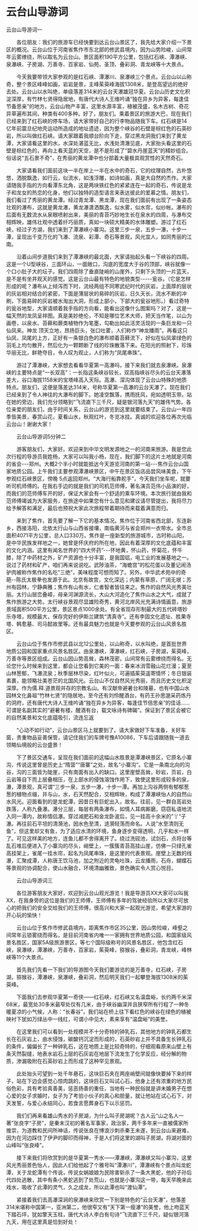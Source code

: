 # 云台山导游词
云台山导游词一

　　各位朋友：我们的旅游车已经快要到达云台山景区了，我先给大家介绍一下景区的概况。云台山位于河南省焦作市东北部的修武县境内，因为山势险峻，山间常年云雾缭绕，所以取名为云台山。景区面积190平方公里，包括红石峡、潭瀑峡、泉瀑峡、子房湖、万善寺、百家岩、仙苑、圣顶、叠彩洞、青龙峡等十大景点。

　　今天我要带领大家参观的是红石峡、潭瀑川、泉瀑峡三个景点。云台山以山称奇，整个景区峰峰如画，岩岩是景，主峰茱萸峰海拔1308米，是登高望远的绝好去处。云台山以水叫绝，单级落差314米的云台天瀑雄冠华夏。云台山历史文化积淀深厚，有竹林七贤得隐居地，有唐代大诗人王维吟诵“独在异乡为异客，每逢佳节备思亲”的地方。云台山物产丰富，这里水源丰富，植被茂盛，名木古树、奇花异草遍布其间，种类有400多种。好了，朋友们。乘着景区的旅游大巴，现在我们已经来到了红石峡的停车场，请大家带好自己的行李物品随我下车。红石峡是14亿年前震旦纪地壳运动所造成的地址遗迹，因为整个峡谷的石壁是棕红色的石英砂岩，所以叫做红石峡。请大家跟着我顺台阶向下走，穿过黑龙洞我们来到了黄龙潭，大家请看这里的水，水深处湛蓝无比，水浅处清澈见底，大家抬头看这里的石壁是棕红色的，再向上看天蓝的天空，是不是形成了“碧水丹崖蓝天”的精妙组合。俗话说“五石景不奇”，在秀丽的黄龙潭中也分部着大量极具观赏性的天然奇石。

　　大家请看我们面前这块一半在岸上一半在水中的奇石，它的纹理自然，古朴悠悠，洒脱飘逸，如行云，似流水，如浅浮雕，如诗如画，真是大自然的杰作。大家请随我手指的方向看潭东北角，这是两块铁红色的紧紧连在一起的奇石，传说是龙子和龙女的热恋的化身，他们以独特的造型语言来表达彼此的爱慕之情。朋友们，我们看过了秀丽的黄龙潭。经过青龙潭、黑龙潭，现在我们面前有出现了一条姿态壮观的瀑布，这就是黄龙瀑，黄龙瀑潇洒飘逸，似水雾，似水帘，似纱帐。瀑布的后面有无数流水从泉眼喷射出来，美丽的青苔巧妙地生长在泉水的四周，与瀑布交相辉映，雄伟壮观中透着纤巧丽质，真如一块硕大精美的水体雕塑。游过了红石峡，经过子方湖，我们来到了潭瀑峡小寨沟。这里三步一泉，五步一瀑，十步一潭，呈现出千变万化的飞瀑、流泉、彩潭、奇石等景观，风光宜人，如同秀丽的江南。

　　沿着山间步道我们来到了潭瀑峡的最北面，大家请抬起头看一下峡谷的四周。这是一个U型峡谷，三面环山，一面敞口，沟底的宽度大于谷的顶部，峡谷就像一个口小肚子大的坛子。我们四周除了垂直陡峭的山崖外，只剩下头顶的一片蓝天，是不是有坐井观天的感觉。这是云台山最有特色的地貌类型-----瓮谷。（它是怎样形成的呢？瀑布从上倾泻而下时，流经两组不同寒武纪时代的灰岩，上面厚的层状的灰岩相对结合的紧密，下面是薄层状的易碎的灰岩，日久天长，流水不断的冲刷，下面易碎的灰岩被水淘出大洞，形成上部小，下部大的瓮谷地形。）看过奇特的瓮谷地型，大家请顺着我手指的方向看，能看出这像什么图案吗？对了，这是一幅天然的龙凤呈祥图。真是美妙绝伦，不知是哪位艺术大师，把天当作笔，以山为画卷，以泉水、苔藓和蕨类植物作为笔墨，勾勒出如此活灵活现的一条巨龙和一只仙凤来。神龙 顶天立地，昂扬巨头，张口吐雾，人们称作“神龙播雨”。再看这只仙凤，凤尾的上方，正好有一条银白色的瀑布顺着苔藓流下，好似在仙凤翠绿色的羽毛上均匀散开，然后化为一颗颗断了线的珍珠散落下来。在阳光的照射下，珍珠华丽无比，鲜艳夺目，令人叹为观止，人们称为“凤尾串珠”。

　　游过了潭瀑峡，大家想去看看华夏第一高瀑吗，接下来我们就去泉瀑峡。泉瀑峡的主要特点是“一长双高”：一长指这条峡谷较长，双高指峡谷尽头的云台天瀑落差大，谷口海拔1158米的宝塔峰高入天际。高瀑、深沟体现了云台山特殊的地质特点。朋友们，这便是落差达314米，号称华夏第一高瀑的云台天瀑了。现在我们已经来到了令人神往的大瀑布的脚下。她凌空飘落，携雨抚风，宛如透明玉带。站在她的旁边，我们充分领略到“飞流直下三千尺，疑是银河落九天”的雄伟气势。各位亲爱的朋友们，由于时间关系，云台山的游览到这里就要结束了。云台山一年四季皆美景，春赏山花，夏看山水，秋观红叶，冬览冰挂。真诚的欢迎各位再次光临云台山！谢谢大家！

　　云台山导游词5分钟二

　　游客朋友们，大家好。欢迎来到中华文明发源地之一的河南来旅游。我是您此次行程的导游员我姓杨，大家可以叫我小杨，现在，我们脚下的这片土地就是河南的省会---郑州。大概2个半小时就能抵达今天游览河南的第一站---焦作云台山国家地质公园。上午我们主要参观潭瀑峡景区，中午在景区饭店品尝风味美食，下午参观红石峡景区，傍晚 5点返回郑州。“大海行船靠舵手”，今天我们坐车呢，就要听司机师傅的。在我右手边的就是我们的司机范师傅，著名演员范伟小品演的好，而我们的范师傅车开的好，保证大家会有一个舒适的乘车环境。本次旅行就由我和范师傅竭诚为大家服务，在旅途中如果您有什么意见和建议请尽管提出，我将尽力给予解答和满足，最后也预祝大家此次旅程带着期待而来载着满意而归。

　　来到了焦作，首先要了解一下它的基本情况。焦作位于河南省西北部，东连新乡，西接洛阳，北依太行山与山西省接壤，南临黄河与省会郑州一衣带水。全市总面积4071平方公里，总人口330万。焦作是一座新型的旅游城市，古时称山阳，是中华民族发祥地之一，她曾是怀庆府的所在地，因此有着深厚的文化底蕴和丰富的文化内涵。这里有闻名世界的“四大怀药”---怀地黄，怀山药，怀菊花，怀牛膝，除了中药材之外，矿产资源也十分丰富，是我国铝，电工业的发展基地之一。说过了药材和矿产，咱们再来说说吃。武陟油茶，“海蟾宫”的松花蛋以及董记闹汤驴肉被称作焦作的名吃“三绝”，美味程度可想而知了。另外，中华武术苑中的奇葩--陈氏太极拳也发源于此。北京有故宫，文化深远；内蒙有草原，广阔无垠；苏州有园林，宁静典雅；焦作有山有水，仁者智者皆往来之。焦作的自然风光秀美壮丽。太行山层峦叠嶂，母亲河渊源流长，大山大河造化了焦作山水之大气，成就了焦作旅游之大势。太行峡谷景观尽显雄险奇秀，黄河北岸风光充满诗情画意，旅游景域面积500平方公里，景区景点1000余处。有全省现存形制最大的五代砖塔妙乐寺塔，规模最大，保存完好的伊斯兰建筑“清真寺”。还有李固文化遗址、胜果寺塔、韩愈墓、司马懿故里等。还有最具魅力也就是今天要参观的云台山风景名胜区。

　　云台山位于焦作市修武县以北12公里处，以山称奇，以水叫绝，是首批世界地质公园和国家重点风景名胜区。由泉瀑峡，潭瀑峡，红石峡，子房湖，茱萸峰，万善寺等景区组成。云台山因山势高耸，森林茂密，山间常有云雾缭绕而得名。无论您什么时候来到这里，都会让您看到它美的一面：春来冰消雪融山花烂漫；夏至山林葱郁，飞瀑流泉；秋季层林尽染，红叶似火，可遍插茱萸遥寄情怀；冬日银装素裹，能领略壮美苍茫的北国风光。云台山不仅自然风光秀丽，而且历史文化积淀深厚。作为儒.释.道景观并存的宗教名山。有汉献帝避暑台和陵墓，也有中国山水园林文化鼻祖“竹林七贤”的隐居地，至今还有刘伶醒酒台，有药王孙思邈采药炼丹的洞府，还有唐代大诗人王维吟诵“独在异乡为异客，每逢佳节倍思亲”的佳话…… 可谓是名副其实的“避暑有楼，醒酒有台，载文咏诗有碑碣”。保证到了景区会被它的自然美景和文化底蕴吸引，流连忘返

　　“心动不如行动”，云台山景区马上就要到了。请大家做好下车准备，关好车窗，贵重物品妥善保管，请记住我们的车牌号豫A10086，下车后请跟随我一道去领略仙境般的云台盛景！

　　下了景区交通车，呈现在我们面前的这幅山水胜景是潭瀑峡景区，它原名小寨沟，传说这里曾是历史上“隋营”“唐寨”之处，故名“小寨沟”。它是一条南北向的沟谷，沟的三面皆为陡崖，只有南面有出入的缺口。这里崖壁高耸，砂岩，页岩，白云岩等自下而上层叠相压，在上部水的侵蚀溶蚀作用下，致使这里形成较多的泉，瀑，潭景观，真可谓“三步一泉，五步一瀑，十步一潭。再加上沟谷两侧有郁郁葱葱的植物点缀，并与山，水，石天然配合，交相辉映，构成了潭瀑峡怡人的自然山水风光。迎面看到的是龙蛇潭，因昔日有巨蛇出入，故名。往前，见一群自高岩处跌落，人称九叠瀑。瀑分三层，每层有两条瀑布，如情人耳病厮磨，窃窃私语地流入同一潭内，故称情侣瀑。穿过减肥石和金龙卧波后，见一挂高十余米的”丫“子瀑。再往前石平坦的清漪池，因水色至清，涟漪轻荡而命名。人说”水至清则无鱼“，但这里却又有鱼，为了适应水清的环境，鱼身逐步变得透明，几乎和水一样了。可见这样美的地方，连鱼儿都不舍得离开了。绕过洗砚池，试剑石，点将台等乱石堆后便进入了小寨沟的尽头，峭壁上，一簇簇青苔高挂山崖，仿佛一只绿孔雀高挂架上，雀尾一挂水帘，起名为凤尾串珠，是这里的代表景观。崖壁上无数的线瀑，汇聚成潭，人称唐王饮马池，加之附近的灵龟吐珠，云龙播雨，石舟，蝴蝶石等景观的协调配合，使山水融合，环境清幽雅致，景色确实令人赏心悦目。

　　云台山导游词三

　　各位游客朋友大家好，欢迎到云台山观光游览！我是导游员XX大家可以叫我XX，在我身旁的这位是我们的王师傅，王师傅有多年的驾驶经验所以大家尽可放心的把我们的安全交给我们的王师傅，很高兴和大家一起观光游览，希望大家游的开心玩的愉快！

　　云台山位于焦作市修武县境内，距离焦作市区35公里，因山势险峻，峰壑之间常年云锁雾绕而得名，是目前河南省内唯一一家拥有世界地质公园，和国家级风景名胜区，国家5A级旅游景区，等七个国际级称号的风景名胜区，他包含红石峡，泉瀑峡，潭瀑峡，万善寺，百家岩，茱萸峰，猕猴谷，叠彩洞，青龙峡，峰林峡等11个大景点。

　　首先我们先看一下我们的导游图今天我们要游览的是万善寺，红石峡，子房湖，猕猴谷，潭瀑峡，泉瀑峡，叠彩洞，然后明天我们一起攀登海拔1308米的茱萸峰。

　　下面我们去参观华夏第一奇侠——红石峡，红石峡又名温盘峪，长约两千米深68米，最宽处30多米最窄处仅有几米，由于峡谷幽深并且狭窄所有行程了一种冬暖夏凉的小气候，人称：“长春谷”，我们站在桥上往下看红色的峡谷在绿色的植被映衬下犹如万绿丛中一线红，可谓小中见大，素来享有“温盘峪”的美誉。

　　在这里我们可以看到一处规模并不十分奇特的钟乳石，其他地方的钟乳石都生长在石灰岩上，由水侵蚀，碳酸钙沉淀而形成的，石英砂岩上并不具备生长钟乳石的条件，偏偏长了一种钟乳石，这在地质上是比较奇特的，仔细观看原来山壁上有条天然裂缝，地表水岩石上层的石灰岩在地层下流发生了化学反应，经分解的物质，渗漏吸附在石英砂岩上而形成了这种罕见景观。

　　此处抬头可望到一处千年悬石，这块巨石夹在两座峭壁间就像快要掉下来的样子，站在下边会感觉心惊肉跳的，这块巨石又叫试心石，他身上还有浓重的地方民俗色彩，具有考验真善美，惩恶扬善的重任，当地有一种民俗就是讲未婚男子在想心爱的女子求婚时，女子为了考验小伙子的真心和胆量，就让他站在试心石下，对天发誓，与爱心永结同心，若食言愿葬身石下以示惩罚。

　　我们们再来看雄山秀水的子房湖，为什么叫子房湖呢？古人云“山之名人一著”张良字“子房”，是秦末汉初的著名军事家，政治家，两千多年来一直被儒家所推崇，为道教和民间所神话，传说张良在博浪沙刺杀秦王未遂，到云台山来避难，因为在河边踩住了伊尹的脚印而得神，于是人们将这里的湖叫子房湖，将湖对面的山峰叫“张良峰”。

　　接下来我们将欣赏到的是华夏第一秀水——潭瀑峡，潭瀑峡又叫小寨沟，这里风光秀丽景色怡人，因此人们给他起了个雅号叫“潭瀑川”，潭瀑峡有个景点叫龙蛇潭，关于龙蛇潭有个传说，传说女娲娘娘为民除害斩杀了一条大黑蛇，他的子孙后代四处逃散，其中有条小黑蛇逃到了处荒山，也就是小寨沟这一带，每天早晚来此戏水，吸收了此潭的灵气，久之成龙，所以此潭也叫“渡仙潭”。

　　紧接着我们去高瀑深涧的泉瀑峡来欣赏一下别是特色的“云台天瀑”，他落差314米堪称中国第一，亚洲第二，他很窄又有“天下第一瘦瀑”的美誉，他上吻蓝天下踏石坪，犹如擎天玉柱，唐代大诗人李白有句诗“飞流直下三千尺，疑似银河落九天，用在这里真是恰到好处！